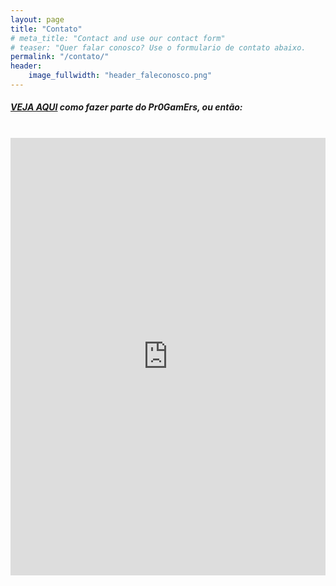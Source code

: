 ```yaml
---
layout: page
title: "Contato"
# meta_title: "Contact and use our contact form"
# teaser: "Quer falar conosco? Use o formulario de contato abaixo.
permalink: "/contato/"
header:
    image_fullwidth: "header_faleconosco.png"
---
```


##### <a href="{{ site.url }}{{ site.baseurl }}/regras/faca_parte_do_pr0gamers/"> VEJA AQUI</a> como fazer parte do Pr0GamErs,  ou então:
<br>


 <iframe height="700"
        allowTransparency="true"
        frameborder="0"
        scrolling="no"
        style="width:100%;border:none"
        src="https://pr0gamers.wufoo.com/embed/z1k0cdf1l1cotq/">
  <a href="https://pr0gamers.wufoo.com/forms/z1k0cdf1l1cotq/">
    Fill out my Wufoo form!
  </a>
  <br>
</iframe>

